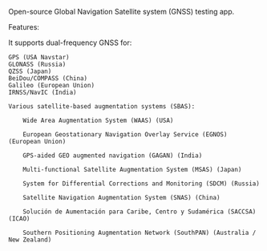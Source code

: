 Open-source Global Navigation Satellite system (GNSS) testing app.

Features:

It supports dual-frequency GNSS for:
    
    GPS (USA Navstar)
    GLONASS (Russia)
    QZSS (Japan)
    BeiDou/COMPASS (China)
    Galileo (European Union)
    IRNSS/NavIC (India)

    Various satellite-based augmentation systems (SBAS):

        Wide Area Augmentation System (WAAS) (USA)

        European Geostationary Navigation Overlay Service (EGNOS) (European Union)

        GPS-aided GEO augmented navigation (GAGAN) (India)

        Multi-functional Satellite Augmentation System (MSAS) (Japan)

        System for Differential Corrections and Monitoring (SDCM) (Russia)

        Satellite Navigation Augmentation System (SNAS) (China)

        Soluciόn de Aumentaciόn para Caribe, Centro y Sudamérica (SACCSA) (ICAO)

        Southern Positioning Augmentation Network (SouthPAN) (Australia / New Zealand)
